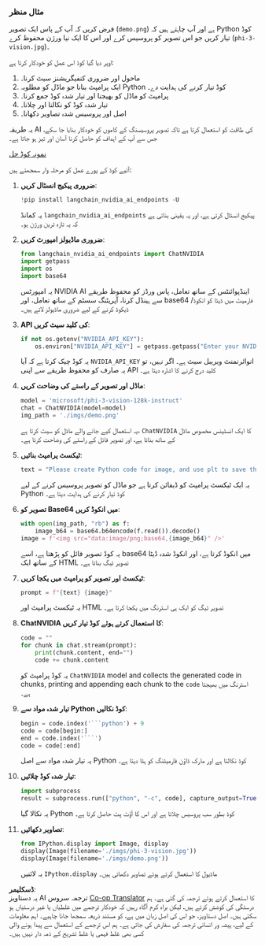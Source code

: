 <!--
CO_OP_TRANSLATOR_METADATA:
{
  "original_hash": "99474e9687279d0657412c806856b559",
  "translation_date": "2025-04-03T07:53:05+00:00",
  "source_file": "md\\02.Application\\04.Vision\\Phi3\\E2E_Nvidia_NIM_Vision.md",
  "language_code": "ur"
}
-->
### مثال منظر

فرض کریں کہ آپ کے پاس ایک تصویر (`demo.png`) ہے اور آپ چاہتے ہیں کہ Python کوڈ تیار کریں جو اس تصویر کو پروسیس کرے اور اس کا ایک نیا ورژن محفوظ کرے (`phi-3-vision.jpg`)۔

اوپر دیا گیا کوڈ اس عمل کو خودکار کرتا ہے:

1. ماحول اور ضروری کنفیگریشنز سیٹ کرنا۔
2. ایک پرامپٹ بنانا جو ماڈل کو مطلوبہ Python کوڈ تیار کرنے کی ہدایت دے۔
3. پرامپٹ کو ماڈل کو بھیجنا اور تیار شدہ کوڈ جمع کرنا۔
4. تیار شدہ کوڈ کو نکالنا اور چلانا۔
5. اصل اور پروسیس شدہ تصاویر دکھانا۔

یہ طریقہ AI کی طاقت کو استعمال کرتا ہے تاکہ تصویر پروسیسنگ کے کاموں کو خودکار بنایا جا سکے، جس سے آپ کے اہداف کو حاصل کرنا آسان اور تیز ہو جاتا ہے۔

[نمونہ کوڈ حل](../../../../../../code/06.E2E/E2E_Nvidia_NIM_Phi3_Vision.ipynb)

آئیے کوڈ کے پورے عمل کو مرحلہ وار سمجھتے ہیں:

1. **ضروری پیکیج انسٹال کریں**:
    ```python
    !pip install langchain_nvidia_ai_endpoints -U
    ```
    یہ کمانڈ `langchain_nvidia_ai_endpoints` پیکیج انسٹال کرتی ہے، اور یہ یقینی بناتی ہے کہ یہ تازہ ترین ورژن ہو۔

2. **ضروری ماڈیولز امپورٹ کریں**:
    ```python
    from langchain_nvidia_ai_endpoints import ChatNVIDIA
    import getpass
    import os
    import base64
    ```
    یہ امپورٹس NVIDIA AI اینڈپوائنٹس کے ساتھ تعامل، پاس ورڈز کو محفوظ طریقے سے ہینڈل کرنا، آپریٹنگ سسٹم کے ساتھ تعامل، اور base64 فارمیٹ میں ڈیٹا کو انکوڈ/ڈیکوڈ کرنے کے لیے ضروری ماڈیولز لاتے ہیں۔

3. **API کی کلید سیٹ کریں**:
    ```python
    if not os.getenv("NVIDIA_API_KEY"):
        os.environ["NVIDIA_API_KEY"] = getpass.getpass("Enter your NVIDIA API key: ")
    ```
    یہ کوڈ چیک کرتا ہے کہ آیا `NVIDIA_API_KEY` انوائرنمنٹ ویریبل سیٹ ہے۔ اگر نہیں، تو یہ صارف کو محفوظ طریقے سے اپنی API کلید درج کرنے کا اشارہ دیتا ہے۔

4. **ماڈل اور تصویر کے راستے کی وضاحت کریں**:
    ```python
    model = 'microsoft/phi-3-vision-128k-instruct'
    chat = ChatNVIDIA(model=model)
    img_path = './imgs/demo.png'
    ```
    یہ استعمال کیے جانے والے ماڈل کو سیٹ کرتا ہے، `ChatNVIDIA` کا ایک انسٹینس مخصوص ماڈل کے ساتھ بناتا ہے، اور تصویر فائل کے راستے کی وضاحت کرتا ہے۔

5. **ٹیکسٹ پرامپٹ بنائیں**:
    ```python
    text = "Please create Python code for image, and use plt to save the new picture under imgs/ and name it phi-3-vision.jpg."
    ```
    یہ ایک ٹیکسٹ پرامپٹ کو ڈیفائن کرتا ہے جو ماڈل کو تصویر پروسیس کرنے کے لیے Python کوڈ تیار کرنے کی ہدایت دیتا ہے۔

6. **تصویر کو Base64 میں انکوڈ کریں**:
    ```python
    with open(img_path, "rb") as f:
        image_b64 = base64.b64encode(f.read()).decode()
    image = f'<img src="data:image/png;base64,{image_b64}" />'
    ```
    یہ کوڈ تصویر فائل کو پڑھتا ہے، اسے base64 میں انکوڈ کرتا ہے، اور انکوڈ شدہ ڈیٹا کے ساتھ ایک HTML تصویر ٹیگ بناتا ہے۔

7. **ٹیکسٹ اور تصویر کو پرامپٹ میں یکجا کریں**:
    ```python
    prompt = f"{text} {image}"
    ```
    یہ ٹیکسٹ پرامپٹ اور HTML تصویر ٹیگ کو ایک ہی اسٹرنگ میں یکجا کرتا ہے۔

8. **ChatNVIDIA کا استعمال کرتے ہوئے کوڈ تیار کریں**:
    ```python
    code = ""
    for chunk in chat.stream(prompt):
        print(chunk.content, end="")
        code += chunk.content
    ```
    یہ کوڈ پرامپٹ کو `ChatNVIDIA` model and collects the generated code in chunks, printing and appending each chunk to the `code` اسٹرنگ میں بھیجتا ہے۔

9. **تیار شدہ مواد سے Python کوڈ نکالیں**:
    ```python
    begin = code.index('```python') + 9
    code = code[begin:]
    end = code.index('```')
    code = code[:end]
    ```
    یہ تیار شدہ مواد سے اصل Python کوڈ نکالتا ہے اور مارک ڈاؤن فارمیٹنگ کو ہٹا دیتا ہے۔

10. **تیار شدہ کوڈ چلائیں**:
    ```python
    import subprocess
    result = subprocess.run(["python", "-c", code], capture_output=True)
    ```
    یہ نکالا گیا Python کوڈ بطور سب پروسیس چلاتا ہے اور اس کا آؤٹ پٹ حاصل کرتا ہے۔

11. **تصاویر دکھائیں**:
    ```python
    from IPython.display import Image, display
    display(Image(filename='./imgs/phi-3-vision.jpg'))
    display(Image(filename='./imgs/demo.png'))
    ```
    یہ لائنیں `IPython.display` ماڈیول کا استعمال کرتے ہوئے تصاویر دکھاتی ہیں۔

**ڈسکلیمر**:  
یہ دستاویز AI ترجمہ سروس [Co-op Translator](https://github.com/Azure/co-op-translator) کا استعمال کرتے ہوئے ترجمہ کی گئی ہے۔ ہم درستگی کی کوشش کرتے ہیں، لیکن براہ کرم آگاہ رہیں کہ خودکار ترجمے میں غلطیاں یا غیر درستیاں ہو سکتی ہیں۔ اصل دستاویز، جو اس کی اصل زبان میں ہے، کو مستند ذریعہ سمجھا جانا چاہیے۔ اہم معلومات کے لیے، پیشہ ور انسانی ترجمہ کی سفارش کی جاتی ہے۔ ہم اس ترجمے کے استعمال سے پیدا ہونے والی کسی بھی غلط فہمی یا غلط تشریح کے ذمہ دار نہیں ہیں۔